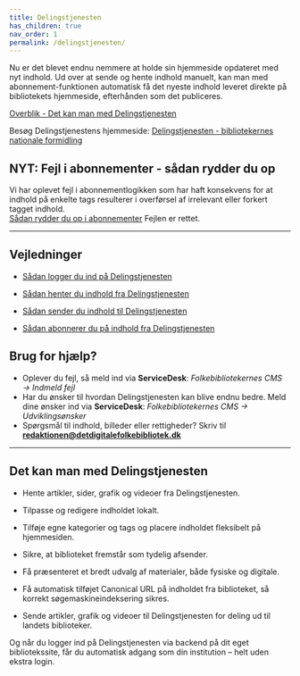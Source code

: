 ```yaml
---
title: Delingstjenesten
has_children: true
nav_order: 1
permalink: /delingstjenesten/
---
```


Nu er det blevet endnu nemmere at holde sin hjemmeside opdateret med nyt indhold. Ud over at sende og hente indhold manuelt, kan man med abonnement-funktionen automatisk få det nyeste indhold leveret direkte på bibliotekets hjemmeside, efterhånden som det publiceres. 

[Overblik - Det kan man med Delingstjenesten](https://www.folkebibliotekernescms.dk/main/delingstjenesten/#det-kan-man-med-delingstjenesten)

Besøg Delingstjenestens hjemmeside: [Delingstjenesten - bibliotekernes nationale formidling](https://delingstjenesten.dk/)


## NYT: Fejl i abonnementer - sådan rydder du op
Vi har oplevet fejl i abonnementlogikken som har haft konsekvens for at indhold på enkelte tags resulterer i overførsel af irrelevant eller forkert tagget indhold.<br>
[Sådan rydder du op i abonnementer](https://www.folkebibliotekernescms.dk/main/delingstjenesten/abonnementlogik/)
Fejlen er rettet.

---

## Vejledninger

- [Sådan logger du ind på Delingstjenesten](https://www.folkebibliotekernescms.dk/main/delingstjenesten/login-i-delingstjenesten/)

- [Sådan henter du indhold fra Delingstjenesten](https://www.folkebibliotekernescms.dk/main/delingstjenesten/import-af-indhold/)

- [Sådan sender du indhold til Delingstjenesten](https://www.folkebibliotekernescms.dk/main/delingstjenesten/eksport-af-indhold/)
  
- [Sådan abonnerer du på indhold fra Delingstjenesten](https://www.folkebibliotekernescms.dk/main/delingstjenesten/abonnementsordning/)


## Brug for hjælp?
- Oplever du fejl, så meld ind via **ServiceDesk**: *Folkebibliotekernes CMS → Indmeld fejl*
- Har du ønsker til hvordan Delingstjenesten kan blive endnu bedre. Meld dine ønsker ind via **ServiceDesk**: *Folkebibliotekernes CMS → Udviklingsønsker*
- Spørgsmål til indhold, billeder eller rettigheder? Skriv til [**redaktionen@detdigitalefolkebibliotek.dk**](mailto:redaktionen@detdigitalefolkebibliotek.dk)


---

## Det kan man med Delingstjenesten

- Hente artikler, sider, grafik og videoer fra Delingstjenesten.

- Tilpasse og redigere indholdet lokalt.

- Tilføje egne kategorier og tags og placere indholdet fleksibelt på hjemmesiden.

- Sikre, at biblioteket fremstår som tydelig afsender.

- Få præsenteret et bredt udvalg af materialer, både fysiske og digitale.

- Få automatisk tilføjet Canonical URL på indholdet fra biblioteket, så korrekt søgemaskineindeksering sikres.
  
- Sende artikler, grafik og videoer til Delingstjenesten for deling ud til landets biblioteker.

Og når du logger ind på Delingstjenesten via backend på dit eget bibliotekssite, får du automatisk adgang som din institution – helt uden ekstra login.

